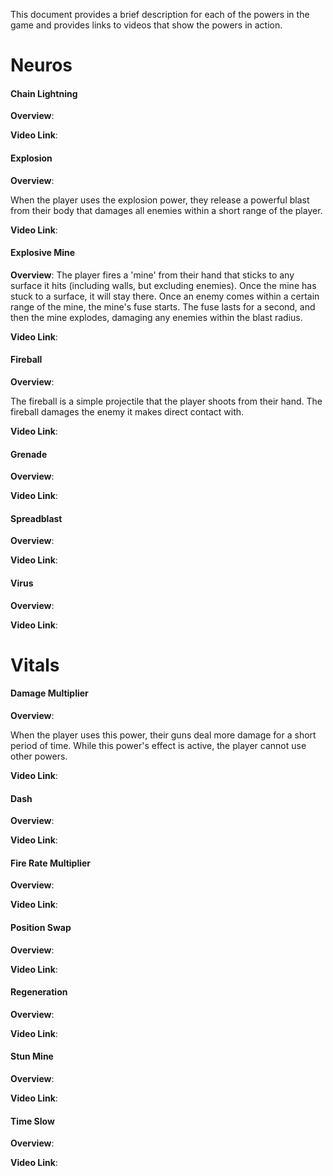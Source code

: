 This document provides a brief description for each of the powers in the game and provides links to videos that show the powers in action.

# Neuros
#### Chain Lightning

**Overview**:

**Video Link**:

#### Explosion

**Overview**:

When the player uses the explosion power, they release a powerful blast from their body that damages all enemies within a short range of the player.

**Video Link**:

#### Explosive Mine

**Overview**:
The player fires a 'mine' from their hand that sticks to any surface it hits (including walls, but excluding enemies). Once the mine has stuck to a surface, it will stay there. Once an enemy comes within a certain range of the mine, the mine's fuse starts. The fuse lasts for a second, and then the mine explodes, damaging any enemies within the blast radius.

**Video Link**:

#### Fireball

**Overview**:

The fireball is a simple projectile that the player shoots from their hand. The fireball damages the enemy it makes direct contact with.

**Video Link**:

#### Grenade

**Overview**:

**Video Link**:

#### Spreadblast

**Overview**:

**Video Link**:

#### Virus

**Overview**:

**Video Link**:

# Vitals
#### Damage Multiplier

**Overview**:

When the player uses this power, their guns deal more damage for a short period of time. While this power's effect is active, the player cannot use other powers.

**Video Link**:

#### Dash

**Overview**:

**Video Link**:

#### Fire Rate Multiplier

**Overview**:

**Video Link**:

#### Position Swap

**Overview**:

**Video Link**:

#### Regeneration

**Overview**:

**Video Link**:

#### Stun Mine

**Overview**:

**Video Link**:

#### Time Slow

**Overview**:

**Video Link**:
